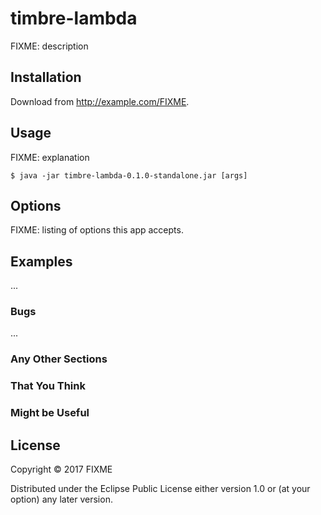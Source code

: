 # timbre-lambda

FIXME: description

## Installation

Download from http://example.com/FIXME.

## Usage

FIXME: explanation

    $ java -jar timbre-lambda-0.1.0-standalone.jar [args]

## Options

FIXME: listing of options this app accepts.

## Examples

...

### Bugs

...

### Any Other Sections
### That You Think
### Might be Useful

## License

Copyright © 2017 FIXME

Distributed under the Eclipse Public License either version 1.0 or (at
your option) any later version.
